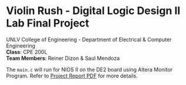 # Violin Rush - Digital Logic Design II Lab Final Project

UNLV College of Engineering - Department of Electrical & Computer Engineering<br>
**Class**: CPE 200L<br>
**Team Members**: Reiner Dizon & Saul Mendoza<br>

The `main.c` will run for NIOS II on the DE2 board using Altera Monitor Program. Refer to [Project Report PDF](https://github.com/ReinerDizon/Violin_Rush/blob/master/Project_Report.pdf) for more details.